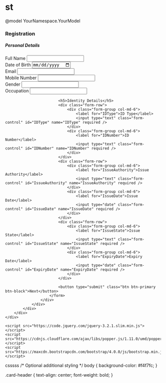 # st

@model YourNamespace.YourModel

<!DOCTYPE html>
<html lang="en">
<head>
    <meta charset="UTF-8">
    <meta name="viewport" content="width=device-width, initial-scale=1.0">
    <title>Registration Form</title>
    <link rel="stylesheet" href="https://maxcdn.bootstrapcdn.com/bootstrap/4.0.0/css/bootstrap.min.css">
</head>
<body>
    <div class="container">
        <div class="row justify-content-center mt-5">
            <div class="col-md-8">
                <div class="card">
                    <div class="card-header">
                        <h3>Registration</h3>
                    </div>
                    <div class="card-body">
                        <form asp-action="Register" method="post">
                            <h5>Personal Details</h5>
                            <div class="form-row">
                                <div class="form-group col-md-6">
                                    <label for="FullName">Full Name</label>
                                    <input type="text" class="form-control" id="FullName" name="FullName" required />
                                </div>
                                <div class="form-group col-md-6">
                                    <label for="DateOfBirth">Date of Birth</label>
                                    <input type="date" class="form-control" id="DateOfBirth" name="DateOfBirth" required />
                                </div>
                            </div>
                            <div class="form-row">
                                <div class="form-group col-md-6">
                                    <label for="Email">Email</label>
                                    <input type="email" class="form-control" id="Email" name="Email" required />
                                </div>
                                <div class="form-group col-md-6">
                                    <label for="MobileNumber">Mobile Number</label>
                                    <input type="text" class="form-control" id="MobileNumber" name="MobileNumber" required />
                                </div>
                            </div>
                            <div class="form-row">
                                <div class="form-group col-md-6">
                                    <label for="Gender">Gender</label>
                                    <input type="text" class="form-control" id="Gender" name="Gender" required />
                                </div>
                                <div class="form-group col-md-6">
                                    <label for="Occupation">Occupation</label>
                                    <input type="text" class="form-control" id="Occupation" name="Occupation" />
                                </div>
                            </div>

                            <h5>Identity Details</h5>
                            <div class="form-row">
                                <div class="form-group col-md-6">
                                    <label for="IDType">ID Type</label>
                                    <input type="text" class="form-control" id="IDType" name="IDType" required />
                                </div>
                                <div class="form-group col-md-6">
                                    <label for="IDNumber">ID Number</label>
                                    <input type="text" class="form-control" id="IDNumber" name="IDNumber" required />
                                </div>
                            </div>
                            <div class="form-row">
                                <div class="form-group col-md-6">
                                    <label for="IssueAuthority">Issue Authority</label>
                                    <input type="text" class="form-control" id="IssueAuthority" name="IssueAuthority" required />
                                </div>
                                <div class="form-group col-md-6">
                                    <label for="IssueDate">Issue Date</label>
                                    <input type="date" class="form-control" id="IssueDate" name="IssueDate" required />
                                </div>
                            </div>
                            <div class="form-row">
                                <div class="form-group col-md-6">
                                    <label for="IssueState">Issue State</label>
                                    <input type="text" class="form-control" id="IssueState" name="IssueState" required />
                                </div>
                                <div class="form-group col-md-6">
                                    <label for="ExpiryDate">Expiry Date</label>
                                    <input type="date" class="form-control" id="ExpiryDate" name="ExpiryDate" required />
                                </div>
                            </div>
                            
                            <button type="submit" class="btn btn-primary btn-block">Next</button>
                        </form>
                    </div>
                </div>
            </div>
        </div>
    </div>

    <script src="https://code.jquery.com/jquery-3.2.1.slim.min.js"></script>
    <script src="https://cdnjs.cloudflare.com/ajax/libs/popper.js/1.11.0/umd/popper.min.js"></script>
    <script src="https://maxcdn.bootstrapcdn.com/bootstrap/4.0.0/js/bootstrap.min.js"></script>
</body>
</html>
csssss
/* Optional additional styling */
body {
    background-color: #f4f7fc;
}

.card-header {
    text-align: center;
    font-weight: bold;
}

<script src="https://code.jquery.com/jquery-3.2.1.slim.min.js"></script>
<script src="https://cdnjs.cloudflare.com/ajax/libs/popper.js/1.11.0/umd/popper.min.js"></script>
<script src="https://maxcdn.bootstrapcdn.com/bootstrap/4.0.0/js/bootstrap.min.js"></script>
